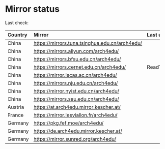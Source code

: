 <script src="./time.js"></script>
# Mirror status
Last check: <script type="text/javascript">localize(1744410213.3154166);</script>

|Country|Mirror|Last update|
|:------|:-----|:----------|
|China|https://mirrors.tuna.tsinghua.edu.cn/arch4edu/|<script type="text/javascript">localize(1744397095);</script>|
|China|https://mirrors.aliyun.com/arch4edu/|<script type="text/javascript">localize(1744397095);</script>|
|China|https://mirrors.bfsu.edu.cn/arch4edu/|<script type="text/javascript">localize(1744354038);</script>|
|China|https://mirrors.cernet.edu.cn/arch4edu/|ReadTimeout|
|China|https://mirror.iscas.ac.cn/arch4edu/|<script type="text/javascript">localize(1744354038);</script>|
|China|https://mirrors.nju.edu.cn/arch4edu/|<script type="text/javascript">localize(1744354038);</script>|
|China|https://mirror.nyist.edu.cn/arch4edu/|<script type="text/javascript">localize(1744354038);</script>|
|China|https://mirrors.sau.edu.cn/arch4edu/|<script type="text/javascript">localize(1731653531);</script>|
|Austria|https://at.arch4edu.mirror.kescher.at/|<script type="text/javascript">localize(1744354038);</script>|
|France|https://mirror.lesviallon.fr/arch4edu/|<script type="text/javascript">localize(1744354038);</script>|
|Germany|https://pkg.fef.moe/arch4edu/|<script type="text/javascript">localize(1744354038);</script>|
|Germany|https://de.arch4edu.mirror.kescher.at/|<script type="text/javascript">localize(1744354038);</script>|
|Germany|https://mirror.sunred.org/arch4edu/|<script type="text/javascript">localize(1744354038);</script>|

<script src="./tablefilter/tablefilter.js"></script>
<script src="./table.js"></script>